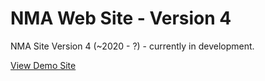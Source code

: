 # NMA Web Site - Version 4

NMA Site Version 4 (~2020 - ?) - currently in development.

[View Demo Site](https://newmediaarts.github.io/nma_v4/dist/)

